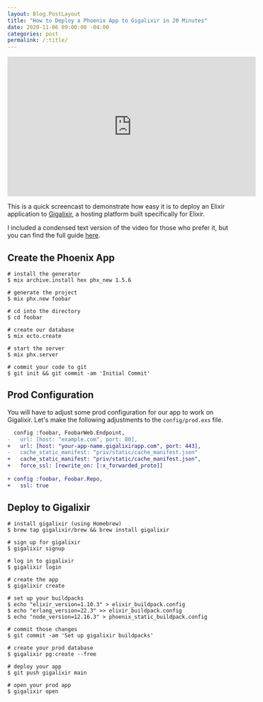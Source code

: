 ```yaml
---
layout: Blog.PostLayout
title: "How to Deploy a Phoenix App to Gigalixir in 20 Minutes"
date: 2020-11-06 09:00:00 -04:00
categories: post
permalink: /:title/
---
```


<div class="flex justify-center py-8">
  <iframe width="560" height="315" src="https://www.youtube.com/embed/z2nko60GcGo" frameborder="0" allow="accelerometer; autoplay; clipboard-write; encrypted-media; gyroscope; picture-in-picture" allowfullscreen></iframe>
</div>

This is a quick screencast to demonstrate how easy it is to deploy an Elixir application to [Gigalixir](https://gigalixir.com), a hosting platform built specifically for Elixir.

I included a condensed text version of the video for those who prefer it, but you can find the full guide [here](https://hexdocs.pm/phoenix/overview.html#content).

## Create the Phoenix App

```shell
# install the generator
$ mix archive.install hex phx_new 1.5.6

# generate the project
$ mix phx.new foobar

# cd into the directory
$ cd foobar

# create our database
$ mix ecto.create

# start the server
$ mix phx.server

# commit your code to git
$ git init && git commit -am 'Initial Commit'
```

## Prod Configuration

You will have to adjust some prod configuration for our app to work on Gigalixir. Let's make the following adjustments to the `config/prod.exs` file.

```diff
  config :foobar, FoobarWeb.Endpoint,
-   url: [host: "example.com", port: 80],
+   url: [host: "your-app-name.gigalixirapp.com", port: 443],
-   cache_static_manifest: "priv/static/cache_manifest.json"
+   cache_static_manifest: "priv/static/cache_manifest.json",
+   force_ssl: [rewrite_on: [:x_forwarded_proto]]
 
+ config :foobar, Foobar.Repo,
+   ssl: true
```

## Deploy to Gigalixir

```shell
# install gigalixir (using Homebrew)
$ brew tap gigalixir/brew && brew install gigalixir

# sign up for gigalixir
$ gigalixir signup

# log in to gigalixir
$ gigalixir login

# create the app
$ gigalixir create

# set up your buildpacks
$ echo "elixir_version=1.10.3" > elixir_buildpack.config
$ echo "erlang_version=22.3" >> elixir_buildpack.config
$ echo "node_version=12.16.3" > phoenix_static_buildpack.config

# commit those changes
$ git commit -am 'Set up gigalixir buildpacks'

# create your prod database
$ gigalixir pg:create --free

# deploy your app
$ git push gigalixir main

# open your prod app
$ gigalixir open
```
